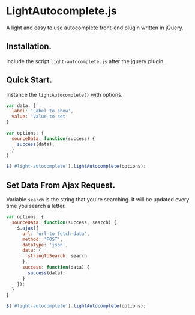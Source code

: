 # LightAutocomplete.js
A light and easy to use autocomplete front-end plugin written in jQuery.
## Installation.
Include the script `light-autocomplete.js` after the jquery plugin.
## Quick Start.
Instance the `lightAutocomplete()` with options.
```javascript
var data: {
  label: 'Label to show',
  value: 'Value to set'
}

var options: {
  sourceData: function(success) {
    success(data);
  }
}

$('#light-autocomplete').lightAutocomplete(options);
```
## Set Data From Ajax Request.
Variable `search` is the string that you're searching. It will be updated every time you search a letter.
```javascript
var options: {
  sourceData: function(success, search) {
    $.ajax({
      url: 'url-to-fetch-data',
      method: 'POST',
      dataType: 'json',
      data: {
        stringToSearch: search
      },
      success: function(data) {
        success(data);
      }
    });
  }
}

$('#light-autocomplete').lightAutocomplete(options);
```
